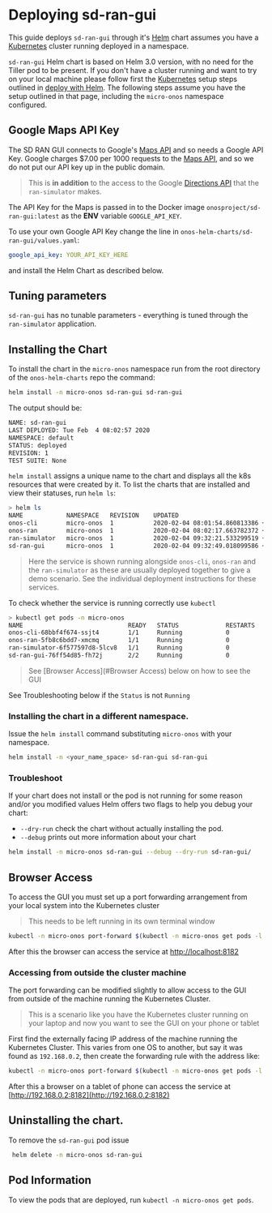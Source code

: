 # Deploying sd-ran-gui

This guide deploys `sd-ran-gui` through it's [Helm] chart assumes you have a
[Kubernetes] cluster running deployed in a namespace.

`sd-ran-gui` Helm chart is based on Helm 3.0 version, with no need for the Tiller pod to be present. 
If you don't have a cluster running and want to try on your local machine please follow first 
the [Kubernetes] setup steps outlined in [deploy with Helm](https://docs.onosproject.org/developers/deploy_with_helm/).
The following steps assume you have the setup outlined in that page, including the `micro-onos` namespace configured. 

## Google Maps API Key
The SD RAN GUI connects to Google's [Maps API] and so needs a Google API Key.
Google charges $7.00 per 1000 requests to the [Maps API], and so we do not put
our API key up in the public domain.

> This is **in addition** to the access to the Google [Directions API] that the `ran-simulator` makes. 

The API Key for the Maps is passed in to the Docker image `onosproject/sd-ran-gui:latest`
as the **ENV** variable `GOOGLE_API_KEY`.

To use your own Google API Key change the line in `onos-helm-charts/sd-ran-gui/values.yaml`:
```yaml
google_api_key: YOUR_API_KEY_HERE
```
and install the Helm Chart as described below.

## Tuning parameters
`sd-ran-gui` has no tunable parameters - everything is tuned through the
`ran-simulator` application.

## Installing the Chart
To install the chart in the `micro-onos` namespace run from the root directory of
the `onos-helm-charts` repo the command:
```bash
helm install -n micro-onos sd-ran-gui sd-ran-gui
```
The output should be:
```bash
NAME: sd-ran-gui
LAST DEPLOYED: Tue Feb  4 08:02:57 2020
NAMESPACE: default
STATUS: deployed
REVISION: 1
TEST SUITE: None
```

`helm install` assigns a unique name to the chart and displays all the k8s resources that were
created by it. To list the charts that are installed and view their statuses, run `helm ls`:

```bash
> helm ls
NAME         	NAMESPACE 	REVISION	UPDATED                                	STATUS  	CHART              	APP VERSION
onos-cli     	micro-onos	1       	2020-02-04 08:01:54.860813386 +0000 UTC	deployed	onos-cli-0.0.1     	1          
onos-ran     	micro-onos	1       	2020-02-04 08:02:17.663782372 +0000 UTC	deployed	onos-ran-0.0.1     	1          
ran-simulator	micro-onos	1       	2020-02-04 09:32:21.533299519 +0000 UTC	deployed	ran-simulator-0.0.1	1          
sd-ran-gui   	micro-onos	1       	2020-02-04 09:32:49.018099586 +0000 UTC	deployed	sd-ran-gui-0.0.1   	1  
```

> Here the service is shown running alongside `onos-cli`, `onos-ran` and the `ran-simulator`
> as these are usually deployed together to give a demo scenario. See the individual
> deployment instructions for these services.

To check whether the service is running correctly use `kubectl`
```bash
> kubectl get pods -n micro-onos
NAME                             READY   STATUS             RESTARTS   AGE
onos-cli-68bbf4f674-ssjt4        1/1     Running            0          18m
onos-ran-5fb8c6bdd7-xmcmq        1/1     Running            0          18m
ran-simulator-6f577597d8-5lcv8   1/1     Running            0          82s
sd-ran-gui-76ff54d85-fh72j       2/2     Running            0          54s
```

> See [Browser Access](#Browser Access) below on how to see the GUI 

See Troubleshooting below if the `Status` is not `Running`

### Installing the chart in a different namespace.

Issue the `helm install` command substituting `micro-onos` with your namespace.
```bash
helm install -n <your_name_space> sd-ran-gui sd-ran-gui
```

### Troubleshoot
If your chart does not install or the pod is not running for some reason and/or you modified values Helm offers two flags to help you
debug your chart:  

* `--dry-run` check the chart without actually installing the pod. 
* `--debug` prints out more information about your chart

```bash
helm install -n micro-onos sd-ran-gui --debug --dry-run sd-ran-gui/
```

## Browser Access
To access the GUI you must set up a port forwarding arrangement from your local
system into the Kubernetes cluster
> This needs to be left running in its own terminal window
```bash
kubectl -n micro-onos port-forward $(kubectl -n micro-onos get pods -l type=sdran -o name) 8182:80
```

After this the browser can access the service at [http://localhost:8182](http://localhost:8182)

### Accessing from outside the cluster machine
The port forwarding can be modified slightly to allow access to the GUI from
outside of the machine running the Kubernetes Cluster.
> This is a scenario like you have the Kubernetes cluster running on your laptop
> and now you want to see the GUI on your phone or tablet

First find the externally facing IP address of the machine running the Kubernetes Cluster.
This varies from one OS to another, but say it was found as `192.168.0.2`, then
create the forwarding rule with the address like:
```bash
kubectl -n micro-onos port-forward $(kubectl -n micro-onos get pods -l type=sdran -o name) --address=192.168.0.2 8182:80
```

After this a browser on a tablet of phone can access the service at [http://192.168.0.2:8182](http://192.168.0.2:8182)

## Uninstalling the chart.

To remove the `sd-ran-gui` pod issue
```bash
 helm delete -n micro-onos sd-ran-gui
```

## Pod Information

To view the pods that are deployed, run `kubectl -n micro-onos get pods`.

[Helm]: https://helm.sh/
[Kubernetes]: https://kubernetes.io/
[kind]: https://kind.sigs.k8s.io
[Directions API]: https://developers.google.com/maps/documentation/directions/start
[Maps API]: https://developers.google.com/maps/documentation/javascript/tutorial
